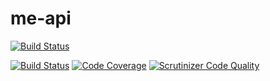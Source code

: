 # me-api

[![Build Status](https://travis-ci.org/jespernyhlen/me-api.svg?branch=master)](https://travis-ci.org/jespernyhlen/me-api)

[![Build Status](https://scrutinizer-ci.com/g/jespernyhlen/me-api/badges/build.png?b=master)](https://scrutinizer-ci.com/g/jespernyhlen/me-api/build-status/master) [![Code Coverage](https://scrutinizer-ci.com/g/jespernyhlen/me-api/badges/coverage.png?b=master)](https://scrutinizer-ci.com/g/jespernyhlen/me-api/?branch=master) [![Scrutinizer Code Quality](https://scrutinizer-ci.com/g/jespernyhlen/me-api/badges/quality-score.png?b=master)](https://scrutinizer-ci.com/g/jespernyhlen/me-api/?branch=master)
